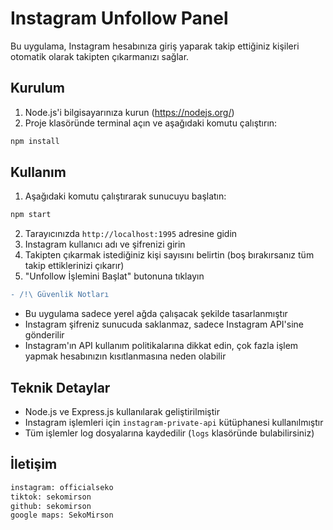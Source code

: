 # Instagram Unfollow Panel

Bu uygulama, Instagram hesabınıza giriş yaparak takip ettiğiniz kişileri otomatik olarak takipten çıkarmanızı sağlar.

## Kurulum

1. Node.js'i bilgisayarınıza kurun (https://nodejs.org/)
2. Proje klasöründe terminal açın ve aşağıdaki komutu çalıştırın:

```bash
npm install
```

## Kullanım

1. Aşağıdaki komutu çalıştırarak sunucuyu başlatın:

```bash
npm start
```

2. Tarayıcınızda `http://localhost:1995` adresine gidin
3. Instagram kullanıcı adı ve şifrenizi girin
4. Takipten çıkarmak istediğiniz kişi sayısını belirtin (boş bırakırsanız tüm takip ettiklerinizi çıkarır)
5. "Unfollow İşlemini Başlat" butonuna tıklayın

```diff
- /!\ Güvenlik Notları
```
- Bu uygulama sadece yerel ağda çalışacak şekilde tasarlanmıştır
- Instagram şifreniz sunucuda saklanmaz, sadece Instagram API'sine gönderilir
- Instagram'ın API kullanım politikalarına dikkat edin, çok fazla işlem yapmak hesabınızın kısıtlanmasına neden olabilir

## Teknik Detaylar

- Node.js ve Express.js kullanılarak geliştirilmiştir
- Instagram işlemleri için `instagram-private-api` kütüphanesi kullanılmıştır
- Tüm işlemler log dosyalarına kaydedilir (`logs` klasöründe bulabilirsiniz)

## İletişim
```bash
instagram: officialseko
tiktok: sekomirson
github: sekomirson
google maps: SekoMirson
```
